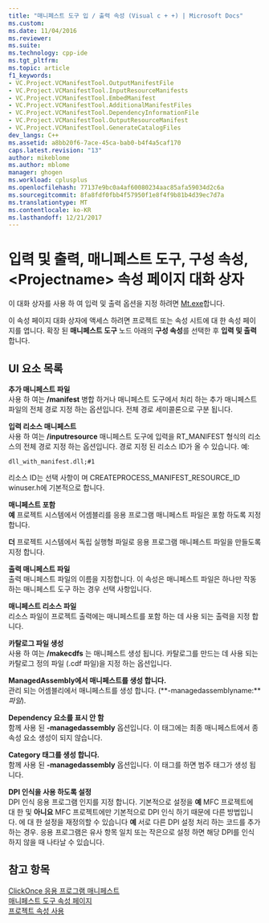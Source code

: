 ```yaml
---
title: "매니페스트 도구 입 / 출력 속성 (Visual c + +) | Microsoft Docs"
ms.custom: 
ms.date: 11/04/2016
ms.reviewer: 
ms.suite: 
ms.technology: cpp-ide
ms.tgt_pltfrm: 
ms.topic: article
f1_keywords:
- VC.Project.VCManifestTool.OutputManifestFile
- VC.Project.VCManifestTool.InputResourceManifests
- VC.Project.VCManifestTool.EmbedManifest
- VC.Project.VCManifestTool.AdditionalManifestFiles
- VC.Project.VCManifestTool.DependencyInformationFile
- VC.Project.VCManifestTool.OutputResourceManifest
- VC.Project.VCManifestTool.GenerateCatalogFiles
dev_langs: C++
ms.assetid: a8bb20f6-7ace-45ca-bab0-b4f4a5caf170
caps.latest.revision: "13"
author: mikeblome
ms.author: mblome
manager: ghogen
ms.workload: cplusplus
ms.openlocfilehash: 77137e9bc0a4af60080234aac85afa59034d2c6a
ms.sourcegitcommit: 8fa8fdf0fbb4f57950f1e8f4f9b81b4d39ec7d7a
ms.translationtype: MT
ms.contentlocale: ko-KR
ms.lasthandoff: 12/21/2017
---
```

# <a name="input-and-output-manifest-tool-configuration-properties-ltprojectnamegt-property-pages-dialog-box"></a>입력 및 출력, 매니페스트 도구, 구성 속성, &lt;Projectname&gt; 속성 페이지 대화 상자
이 대화 상자를 사용 하 여 입력 및 출력 옵션을 지정 하려면 [Mt.exe](http://msdn.microsoft.com/library/aa375649)합니다.  
  
 이 속성 페이지 대화 상자에 액세스 하려면 프로젝트 또는 속성 시트에 대 한 속성 페이지를 엽니다. 확장 된 **매니페스트 도구** 노드 아래의 **구성 속성**를 선택한 후 **입력 및 출력**합니다.  
  
## <a name="uielement-list"></a>UI 요소 목록  
 **추가 매니페스트 파일**  
 사용 하 여는 **/manifest** 병합 하거나 매니페스트 도구에서 처리 하는 추가 매니페스트 파일의 전체 경로 지정 하는 옵션입니다. 전체 경로 세미콜론으로 구분 됩니다.  
  
 **입력 리소스 매니페스트**  
 사용 하 여는 **/inputresource** 매니페스트 도구에 입력을 RT_MANIFEST 형식의 리소스의 전체 경로 지정 하는 옵션입니다. 경로 지정 된 리소스 ID가 올 수 있습니다. 예:  
  
 `dll_with_manifest.dll;#1`  
  
 리소스 ID는 선택 사항이 며 CREATEPROCESS_MANIFEST_RESOURCE_ID winuser.h에 기본적으로 합니다.  
  
 **매니페스트 포함**  
 **예** 프로젝트 시스템에서 어셈블리를 응용 프로그램 매니페스트 파일은 포함 하도록 지정 합니다.  
  
 **더** 프로젝트 시스템에서 독립 실행형 파일로 응용 프로그램 매니페스트 파일을 만들도록 지정 합니다.  
  
 **출력 매니페스트 파일**  
 출력 매니페스트 파일의 이름을 지정합니다. 이 속성은 매니페스트 파일은 하나만 작동 하는 매니페스트 도구 하는 경우 선택 사항입니다.  
  
 **매니페스트 리소스 파일**  
 리소스 파일이 프로젝트 출력에는 매니페스트를 포함 하는 데 사용 되는 출력을 지정 합니다.  
  
 **카탈로그 파일 생성**  
 사용 하 여는 **/makecdfs** 는 매니페스트 생성 됩니다. 카탈로그를 만드는 데 사용 되는 카탈로그 정의 파일 (.cdf 파일)을 지정 하는 옵션입니다.  
  
 **ManagedAssembly에서 매니페스트를 생성 합니다.**  
 관리 되는 어셈블리에서 매니페스트를 생성 합니다. (**-managedassemblyname:***파일*).  
  
 **Dependency 요소를 표시 안 함**  
 함께 사용 된 **-managedassembly** 옵션입니다. 이 태그에는 최종 매니페스트에서 종속성 요소 생성이 되지 않습니다.  
  
 **Category 태그를 생성 합니다.**  
 함께 사용 된 **-managedassembly** 옵션입니다. 이 태그를 하면 범주 태그가 생성 됩니다.  
  
 **DPI 인식을 사용 하도록 설정**  
 DPI 인식 응용 프로그램 인지를 지정 합니다. 기본적으로 설정을 **예** MFC 프로젝트에 대 한 및 **아니요** MFC 프로젝트에만 기본적으로 DPI 인식 하기 때문에 다른 방법입니다. 에 대 한 설정을 재정의할 수 있습니다 **예** 서로 다른 DPI 설정 처리 하는 코드를 추가 하는 경우. 응용 프로그램은 유사 항목 일치 또는 작은으로 설정 하면 해당 DPI를 인식 하지 않을 때 나타날 수 있습니다.  
  
## <a name="see-also"></a>참고 항목  
 [ClickOnce 응용 프로그램 매니페스트](/visualstudio/deployment/clickonce-application-manifest)   
 [매니페스트 도구 속성 페이지](../ide/manifest-tool-property-pages.md)   
 [프로젝트 속성 사용](../ide/working-with-project-properties.md)   